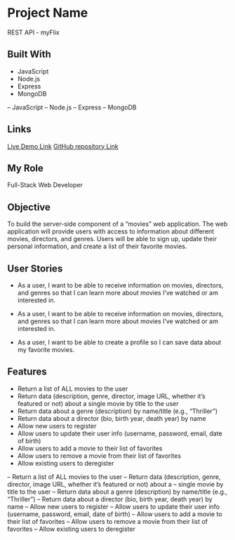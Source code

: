 # Project Name

REST API - myFlix


## Built With


- JavaScript
- Node.js
- Express
- MongoDB

– JavaScript
– Node.js
– Express
– MongoDB


## Links

[Live Demo Link](https://myflix-movie-api.onrender.com/)
[GitHub repository Link](https://github.com/Thom187/movie_api)


## My Role

Full-Stack Web Developer


## Objective

To build the server-side component of a “movies” web application. The web
application will provide users with access to information about different
movies, directors, and genres. Users will be able to sign up, update their
personal information, and create a list of their favorite movies.


## User Stories


- As a user, I want to be able to receive information on movies, directors, and genres so that I can learn more about movies I’ve watched or am interested in.

- As a user, I want to be able to receive information on movies, directors, and genres so that I can learn more about movies I’ve watched or am interested in.

- As a user, I want to be able to create a profile so I can save data about my favorite movies.


## Features

- Return a list of ALL movies to the user
- Return data (description, genre, director, image URL, whether it’s featured or not) about a single movie by title to the user
- Return data about a genre (description) by name/title (e.g., “Thriller”)
- Return data about a director (bio, birth year, death year) by name
- Allow new users to register
- Allow users to update their user info (username, password, email, date of birth)
- Allow users to add a movie to their list of favorites
- Allow users to remove a movie from their list of favorites
- Allow existing users to deregister

– Return a list of ALL movies to the user
– Return data (description, genre, director, image URL, whether it’s featured or not) about a
– single movie by title to the user
– Return data about a genre (description) by name/title (e.g., “Thriller”)
– Return data about a director (bio, birth year, death year) by name
– Allow new users to register
– Allow users to update their user info (username, password, email, date of birth)
– Allow users to add a movie to their list of favorites
– Allow users to remove a movie from their list of favorites
– Allow existing users to deregister

